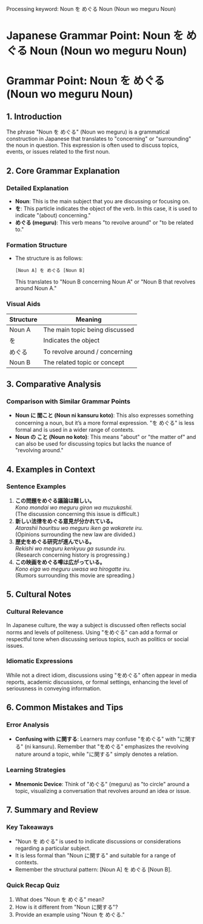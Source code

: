 Processing keyword: Noun を めぐる Noun (Noun wo meguru Noun)
# Japanese Grammar Point: Noun を めぐる Noun (Noun wo meguru Noun)
# Grammar Point: Noun を めぐる (Noun wo meguru Noun)
## 1. Introduction
The phrase "Noun を めぐる" (Noun wo meguru) is a grammatical construction in Japanese that translates to "concerning" or "surrounding" the noun in question. This expression is often used to discuss topics, events, or issues related to the first noun.
## 2. Core Grammar Explanation
### Detailed Explanation
- **Noun**: This is the main subject that you are discussing or focusing on.
- **を**: This particle indicates the object of the verb. In this case, it is used to indicate "(about) concerning."
- **めぐる (meguru)**: This verb means "to revolve around" or "to be related to."
### Formation Structure
- The structure is as follows:
  ```
  [Noun A] を めぐる [Noun B]
  ```
  This translates to "Noun B concerning Noun A" or "Noun B that revolves around Noun A."
### Visual Aids
| Structure     | Meaning                             |
|---------------|-------------------------------------|
| Noun A       | The main topic being discussed      |
| を           | Indicates the object                |
| めぐる       | To revolve around / concerning      |
| Noun B       | The related topic or concept        |
## 3. Comparative Analysis
### Comparison with Similar Grammar Points
- **Noun に 閭こと (Noun ni kansuru koto)**: This also expresses something concerning a noun, but it’s a more formal expression. "を めぐる" is less formal and is used in a wider range of contexts.
- **Noun の こと (Noun no koto)**: This means "about" or "the matter of" and can also be used for discussing topics but lacks the nuance of "revolving around."
## 4. Examples in Context
### Sentence Examples
1. **この問題をめぐる議論は難しい。**  
   *Kono mondai wo meguru giron wa muzukashii.*  
   (The discussion concerning this issue is difficult.)
2. **新しい法律をめぐる意見が分かれている。**  
   *Atarashii houritsu wo meguru iken ga wakarete iru.*  
   (Opinions surrounding the new law are divided.)
3. **歴史をめぐる研究が進んでいる。**  
   *Rekishi wo meguru kenkyuu ga susunde iru.*  
   (Research concerning history is progressing.)
4. **この映画をめぐる噂は広がっている。**  
   *Kono eiga wo meguru uwasa wa hirogatte iru.*  
   (Rumors surrounding this movie are spreading.)
## 5. Cultural Notes
### Cultural Relevance
In Japanese culture, the way a subject is discussed often reflects social norms and levels of politeness. Using "をめぐる" can add a formal or respectful tone when discussing serious topics, such as politics or social issues.
### Idiomatic Expressions
While not a direct idiom, discussions using "をめぐる" often appear in media reports, academic discussions, or formal settings, enhancing the level of seriousness in conveying information.
## 6. Common Mistakes and Tips
### Error Analysis
- **Confusing with に関する**: Learners may confuse "をめぐる" with "に関する" (ni kansuru). Remember that "をめぐる" emphasizes the revolving nature around a topic, while "に関する" simply denotes a relation.
  
### Learning Strategies
- **Mnemonic Device**: Think of "めぐる" (meguru) as "to circle" around a topic, visualizing a conversation that revolves around an idea or issue.
## 7. Summary and Review
### Key Takeaways
- "Noun を めぐる" is used to indicate discussions or considerations regarding a particular subject.
- It is less formal than "Noun に関する" and suitable for a range of contexts.
- Remember the structural pattern: [Noun A] を めぐる [Noun B].
### Quick Recap Quiz
1. What does "Noun を めぐる" mean?
2. How is it different from "Noun に関する"?
3. Provide an example using "Noun を めぐる."
